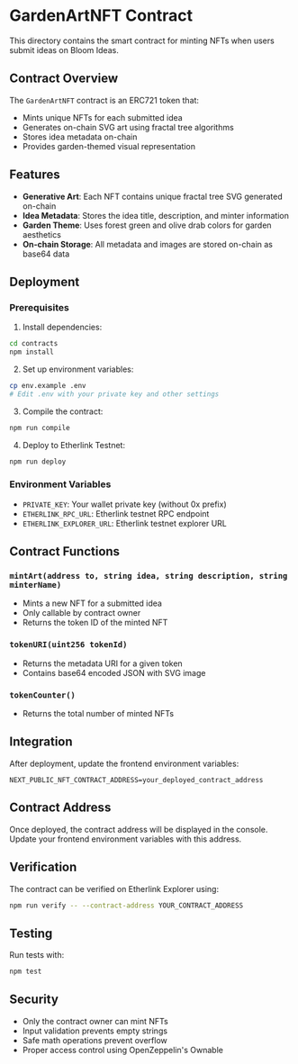# GardenArtNFT Contract

This directory contains the smart contract for minting NFTs when users submit ideas on Bloom Ideas.

## Contract Overview

The `GardenArtNFT` contract is an ERC721 token that:
- Mints unique NFTs for each submitted idea
- Generates on-chain SVG art using fractal tree algorithms
- Stores idea metadata on-chain
- Provides garden-themed visual representation

## Features

- **Generative Art**: Each NFT contains unique fractal tree SVG generated on-chain
- **Idea Metadata**: Stores the idea title, description, and minter information
- **Garden Theme**: Uses forest green and olive drab colors for garden aesthetics
- **On-chain Storage**: All metadata and images are stored on-chain as base64 data

## Deployment

### Prerequisites

1. Install dependencies:
```bash
cd contracts
npm install
```

2. Set up environment variables:
```bash
cp env.example .env
# Edit .env with your private key and other settings
```

3. Compile the contract:
```bash
npm run compile
```

4. Deploy to Etherlink Testnet:
```bash
npm run deploy
```

### Environment Variables

- `PRIVATE_KEY`: Your wallet private key (without 0x prefix)
- `ETHERLINK_RPC_URL`: Etherlink testnet RPC endpoint
- `ETHERLINK_EXPLORER_URL`: Etherlink testnet explorer URL

## Contract Functions

### `mintArt(address to, string idea, string description, string minterName)`
- Mints a new NFT for a submitted idea
- Only callable by contract owner
- Returns the token ID of the minted NFT

### `tokenURI(uint256 tokenId)`
- Returns the metadata URI for a given token
- Contains base64 encoded JSON with SVG image

### `tokenCounter()`
- Returns the total number of minted NFTs

## Integration

After deployment, update the frontend environment variables:

```env
NEXT_PUBLIC_NFT_CONTRACT_ADDRESS=your_deployed_contract_address
```

## Contract Address

Once deployed, the contract address will be displayed in the console. Update your frontend environment variables with this address.

## Verification

The contract can be verified on Etherlink Explorer using:

```bash
npm run verify -- --contract-address YOUR_CONTRACT_ADDRESS
```

## Testing

Run tests with:

```bash
npm test
```

## Security

- Only the contract owner can mint NFTs
- Input validation prevents empty strings
- Safe math operations prevent overflow
- Proper access control using OpenZeppelin's Ownable 